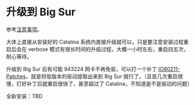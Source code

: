 # 升级到 Big Sur

参考[注意事项](https://dortania.github.io/OpenCore-Install-Guide/extras/big-sur/)。

大体上直接从安装好的 Catalina 系统内直接升级就可以，只是要注意安装过程重启后会在 verbose 模式有很长时间的升级过程，大概一小时左右，重启四五次，耐心等待。

升级到 Big Sur 后有可能 943224 网卡不再免驱，可以打一个补丁 [IO80211-Patches](https://github.com/khronokernel/IO80211-Patches)，就是将低版本的驱动提取出来到 Big Sur 就行了。（且首几次重启很慢，打好补丁后就重启很快了，甚至超过了 Catalina，不知道是不是驱动的问题）

全新安装：TBD
